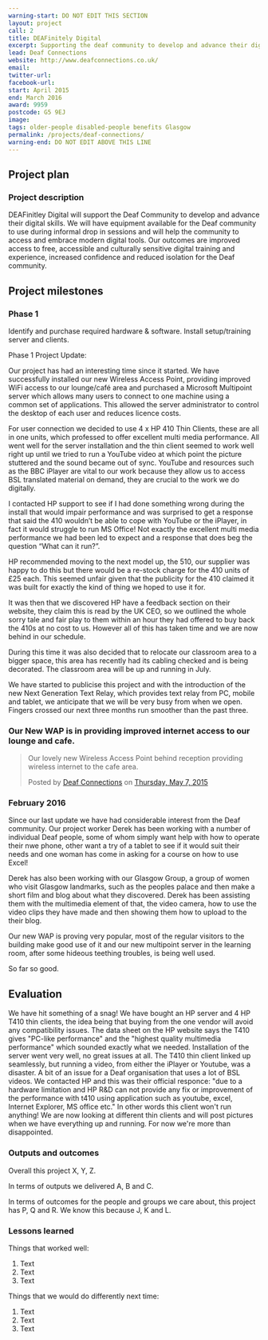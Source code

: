 ```yaml
---
warning-start: DO NOT EDIT THIS SECTION
layout: project
call: 2
title: DEAFinitely Digital
excerpt: Supporting the deaf community to develop and advance their digital skills
lead: Deaf Connections 
website: http://www.deafconnections.co.uk/
email: 
twitter-url: 
facebook-url: 
start: April 2015
end: March 2016
award: 9959
postcode: G5 9EJ
image:
tags: older-people disabled-people benefits Glasgow
permalink: /projects/deaf-connections/
warning-end: DO NOT EDIT ABOVE THIS LINE
---
```


## Project plan

### Project description

DEAFinitley Digital will support the Deaf Community to develop and advance their digital skills. We will have equipment available for the Deaf community to use during informal drop in sessions and will help the community to access and embrace modern digital tools. Our outcomes are improved access to free, accessible and culturally sensitive digital training and experience, increased confidence and reduced isolation for the Deaf community.


## Project milestones

### Phase 1

Identify and purchase required hardware & software. Install setup/training server and clients.

Phase 1 Project Update: 

Our project has had an interesting time since it started. We have successfully installed our new Wireless Access Point, providing improved WiFi access to our lounge/café area and purchased a Microsoft Multipoint server which allows many users to connect to one machine using a common set of applications. This allowed the server administrator to control the desktop of each user and reduces licence costs. 

For user connection we decided to use 4 x HP 410 Thin Clients, these are all in one units, which professed to offer excellent multi media performance. All went well for the server installation and the thin client seemed to work well right up until we tried to run a YouTube video at which point the picture stuttered and the sound became out of sync. YouTube and resources such as the BBC iPlayer are vital  to our work because they allow us to access BSL translated material on demand, they are crucial to the work we do digitally.

I contacted HP support to see if I had done something wrong during the install that would impair performance and was surprised to get a response that said the 410 wouldn’t be able to cope with YouTube or the iPlayer, in fact it would struggle to run MS Office! Not exactly the excellent multi media performance we had been led to expect and a response that does beg the question “What can it run?”. 

HP recommended moving to the next model up, the 510, our supplier was happy to do this but there would be a re-stock charge for the 410 units of £25 each. This seemed unfair given that the publicity for the 410 claimed it was built for exactly the kind of thing we hoped to use it for.

It was then that we discovered HP have a feedback section on their website, they claim this is read by the UK CEO, so we outlined the whole sorry tale and fair play to them within an hour they had offered to buy back the 410s at no cost to us.
However all of this has taken time and we are now behind in our schedule.

During this time it was also decided that to relocate our classroom area to a bigger space, this area has recently had its cabling checked and is being decorated. The classroom area will be up and running in July.

We have started to publicise this project and with the introduction of the new Next Generation Text Relay, which provides text relay from PC, mobile and tablet, we anticipate that we will be very busy from when we open.
Fingers crossed our next three months run smoother than the past three.


### Our New WAP is in providing improved internet access to our lounge and cafe.

<div id="fb-root"></div><script>(function(d, s, id) {  var js, fjs = d.getElementsByTagName(s)[0];  if (d.getElementById(id)) return;  js = d.createElement(s); js.id = id;  js.src = "//connect.facebook.net/en_US/sdk.js#xfbml=1&version=v2.3";  fjs.parentNode.insertBefore(js, fjs);}(document, 'script', 'facebook-jssdk'));</script><div class="fb-post" data-href="https://www.facebook.com/Deafconnections/posts/1062281897120295:0" data-width="500"><div class="fb-xfbml-parse-ignore"><blockquote cite="https://www.facebook.com/Deafconnections/posts/1062281897120295:0"><p>Our lovely new Wireless Access Point behind reception providing wireless internet to the cafe area.</p>Posted by <a href="https://www.facebook.com/Deafconnections">Deaf Connections</a> on <a href="https://www.facebook.com/Deafconnections/posts/1062281897120295:0">Thursday, May 7, 2015</a></blockquote></div></div>


### February 2016

Since our last update we have had considerable interest from the Deaf community. Our project worker Derek has been working with a number of individual Deaf people, some of whom simply want help with how to operate their nwe phone, other want a try of a tablet to see if it would suit their needs and one woman has come in asking for a course on how to use Excel!

Derek has also been working with our Glasgow Group, a group of women who visit Glasgow landmarks, such as the peoples palace and then make a short film and blog about what they discovered. Derek has been assisting them with the multimedia element of that, the video camera, how to use the video clips they have made and then showing them how to upload to the their blog.

Our new WAP is proving very popular, most of the regular visitors to the building make good use of it and our new multipoint server in the learning room, after some hideous teething troubles, is being well used.

So far so good.

## Evaluation

We have hit something of a snag! We have bought an HP server and 4 HP T410 thin clients, the idea being that buying from the one vendor will avoid any compatibility issues. The data sheet on the HP website says the T410 gives "PC-like performance" and the "highest quality multimedia performance" which sounded exactly what we needed.
Installation of the server went very well, no great issues at all. The T410 thin client linked up seamlessly, but running a video, from either the iPlayer or Youtube, was a disaster.
A bit of an issue for a Deaf organisation that uses a lot of BSL videos.
We contacted HP and this was their official responce: "due to a hardware limitation and HP R&D can not provide any fix or improvement of the performance with t410 using application such as youtube, excel, Internet Explorer, MS office etc."
In other words this client won't run anything!
We are now looking at different thin clients and will post pictures when we have everything up and running.
For now we're more than disappointed.

### Outputs and outcomes

Overall this project X, Y, Z.

In terms of outputs we delivered A, B and C.

In terms of outcomes for the people and groups we care about, this project has P, Q and R. We know this because J, K and L.

### Lessons learned

Things that worked well:

1. Text
2. Text
3. Text

Things that we would do differently next time:

1. Text
2. Text
3. Text
